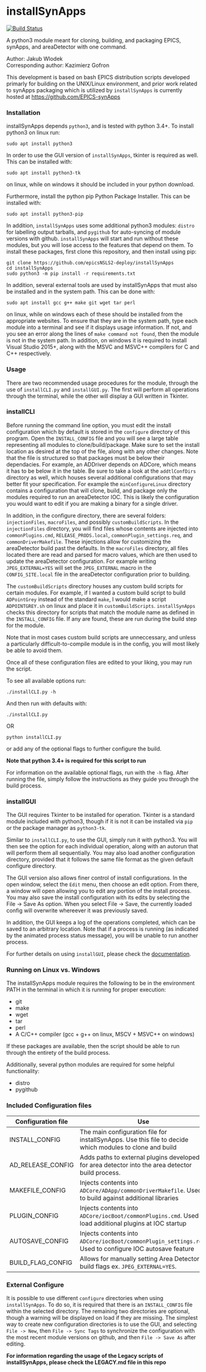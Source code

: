 # installSynApps

[![Build Status](https://travis-ci.org/jwlodek/installSynApps.svg?branch=master)](https://travis-ci.org/jwlodek/installSynApps)

A python3 module meant for cloning, building, and packaging EPICS, synApps, and areaDetector with one command.

Author: Jakub Wlodek  
Corresponding author: Kazimierz Gofron

This development is based on bash EPICS distribution scripts developed primarly for building on the UNIX/Linux environment, and prior work related to synApps packaging which is utilized by `installSynApps` is currently hosted at https://github.com/EPICS-synApps

### Installation

installSynApps depends `python3`, and is tested with python 3.4+. To install python3 on linux run:
```
sudo apt install python3
```
In order to use the GUI version of `installSynApps`, tkinter is required as well. This can be installed with:
```
sudo apt install python3-tk
```
on linux, while on windows it should be included in your python download.

Furthermore, install the python pip Python Package Installer. This can be installed with:
```
sudo apt install python3-pip
```

In addition, `installSynApps` uses some additional python3 modules: `distro` for labelling output tarballs, and `pygithub` for auto-syncing of module versions with github. `installSynApps` will start and run without these modules, but you will lose access to the features that depend on them. To install these packages, first clone this repository, and then install using pip:
```
git clone https://github.com/epicsNSLS2-deploy/installSynApps
cd installSynApps
sudo python3 -m pip install -r requirements.txt
```
In addition, several external tools are used by installSynApps that must also be installed and in the system path. This can be done with:
```
sudo apt install gcc g++ make git wget tar perl
```
on linux, while on windows each of these should be installed from the appropriate websites. To ensure that they are in the system path, type each module into a terminal and see if it displays usage information. If not, and you see an error along the lines of `make command not found`, then the module is not in the system path. In addition, on windows it is required to install Visual Studio 2015+, along with the MSVC and MSVC++ compilers for C and C++ respectively.

### Usage

There are two recommended usage procedures for the module, through the use of `installCLI.py` and `installGUI.py`. The first will perform all operations through the terminal, while the other will display a GUI written in Tkinter. 

### installCLI

Before running the command line option, you must edit the install configuration which by default is stored in the `configure` directory of this program. Open the `INSTALL_CONFIG` file and you will see a large table representing all modules to clone/build/package. Make sure to set the install location as desired at the top of the file, along with any other changes. Note that the file is structured so that packages must be below their dependacies. For example, an ADDriver depends on ADCore, which means it has to be below it in the table. Be sure to take a look at the `addtlConfDirs` directory as well, which houses several additional configurations that may better fit your specification. For example the `minConfigureLinux` directory contains a configuration that will clone, build, and package only the modules required to run an areaDetector IOC. This is likely the configuration you would want to edit if you are making a binary for a single driver.

In addition, in the configure directory, there are several folders: `injectionFiles`, `macroFiles`, and possibly `customBuildScripts`. In the `injectionFiles` directory, you will find files whose contents are injected into `commonPlugins.cmd`, `RELEASE_PRODS.local`, `commonPlugin_settings.req`, and `commonDriverMakefile`. These injections allow for customizing the areaDetector build past the defaults. In the `macroFiles` directory, all files located there are read and parsed for macro values, which are then used to update the areaDetector configuration. For example writing `JPEG_EXTERNAL=YES` will set the `JPEG_EXTERNAL` macro in the `CONFIG_SITE.local` file in the areaDetector configuration prior to building.

The `customBuildScripts` directory houses any custom build scripts for certain modules. For example, if I wanted a custom build script to build `ADPointGrey` instead of the standard `make`, I would make a script `ADPOINTGREY.sh` on linux and place it in `customBuildScripts`. `installSynApps` checks this directory for scripts that match the module name as defined in the `INSTALL_CONFIG` file. If any are found, these are run during the build step for the module.

Note that in most cases custom build scripts are unneccessary, and unless a particularly difficult-to-compile module is in the config, you will most likely be able to avoid them.

Once all of these configuration files are edited to your liking, you may run the script.

To see all available options run:
```
./installCLI.py -h
```

And then run with defaults with:
```
./installCLI.py
```
OR
```
python installCLI.py
```
or add any of the optional flags to further configure the build.

**Note that python 3.4+ is required for this script to run**

For information on the available optional flags, run with the `-h` flag. After running the file, simply follow the instructions as they guide you through the build process.

### installGUI

The GUI requires Tkinter to be installed for operation. Tkinter is a standard module included with python3, though if it is not it can be installed via `pip` or the package manager as `python3-tk`.

Similar to `installCLI.py`, to use the GUI, simply run it with python3. You will then see the option for each individual operation, along with an autorun that will perform them all sequentially. You may also load another configuration directory, provided that it follows the same file format as the given default configure directory.

The GUI version also allows finer control of install configurations. In the open window, select the `Edit` menu, then choose an edit option. From there, a window will open allowing you to edit any portion of the install process. You may also save the install configuration with its edits by selecting the File -> Save As option. When you select File -> Save, the currently loaded config will overwrite whereever it was previously saved.

In addition, the GUI keeps a log of the operations completed, which can be saved to an arbitrary location. Note that if a process is running (as indicated by the animated process status message), you will be unable to run another process.

For further details on using `installGUI`, please check the [documentation](https://epicsNSLS2-deploy.github.io/installSynApps).

### Running on Linux vs. Windows

The installSynApps module requires the following to be in the environment PATH in the terminal in which it is running for proper execution:
* git
* make
* wget
* tar
* perl
* A C/C++ compiler (gcc + g++ on linux, MSCV + MSVC++ on windows)

If these packages are available, then the script should be able to run through the entirety of the build process.

Additionally, several python modules are required for some helpful functionality:
* distro
* pygithub

### Included Configuration files

Configuration file      | Use 
-------------------------|--------------------
INSTALL_CONFIG      | The main configuration file for installSynApps. Use this file to decide which modules to clone and build
AD_RELEASE_CONFIG   | Adds paths to external plugins developed for area detector into the area detector build process.
MAKEFILE_CONFIG     | Injects contents into `ADCore/ADApp/commonDriverMakefile`. Used to build against additional libraries
PLUGIN_CONFIG       | Injects contents into `ADCore/iocBoot/commonPlugins.cmd`. Used to load additional plugins at IOC startup
AUTOSAVE_CONFIG     | Injects contents into `ADCore/iocBoot/commonPlugin_settings.req`. Used to configure IOC autosave feature
BUILD_FLAG_CONFIG   | Allows for manually setting Area Detector build flags ex. `JPEG_EXTERNAL=YES`.

### External Configure

It is possible to use different `configure` directories when using `installSynApps`. To do so, it is required that there is an `INSTALL_CONFIG` file within the selected directory. The remaining two directories are optional, though a warning will be displayed on load if they are missing. The simplest way to create new configuration directories is to use the GUI, and selecting `File -> New`, then `File -> Sync Tags` to synchronize the configuration with the most recent module versions on github, and then `File -> Save As` after editing.

**For information regarding the usage of the Legacy scripts of installSynApps, please check the LEGACY.md file in this repo**
